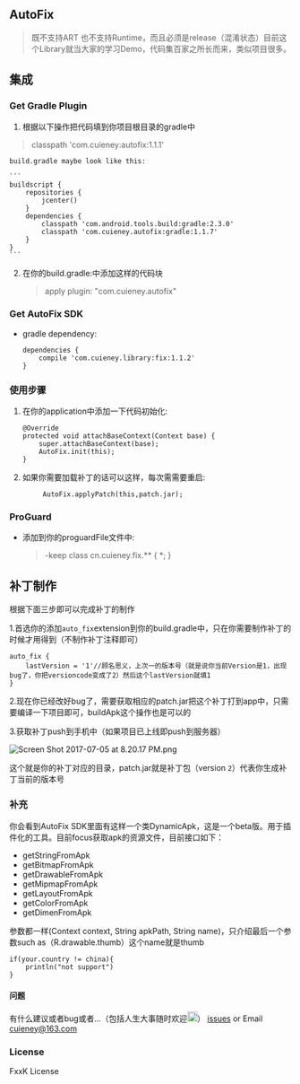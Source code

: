 ## AutoFix 
>既不支持ART 也不支持Runtime，而且必须是release（混淆状态）目前这个Library就当大家的学习Demo，代码集百家之所长而来，类似项目很多。

## 集成
### Get Gradle Plugin
1. 根据以下操作把代码填到你项目根目录的gradle中
>classpath 'com.cuieney:autofix:1.1.1'

	build.gradle maybe look like this:
	
	```
	buildscript {
	    repositories {
	        jcenter()
	    }
	    dependencies {
	        classpath 'com.android.tools.build:gradle:2.3.0'
            classpath 'com.cuieney.autofix:gradle:1.1.7'
	    }
	}
	```
2. 在你的build.gradle:中添加这样的代码块

	>apply plugin: "com.cuieney.autofix"

### Get AutoFix SDK

* gradle dependency:

	```	
	dependencies {
		compile 'com.cuieney.library:fix:1.1.2'
	}
	```
	
### 使用步骤
1. 在你的application中添加一下代码初始化:

	```
	@Override
	protected void attachBaseContext(Context base) {
	    super.attachBaseContext(base);
	    AutoFix.init(this);
	}
	```
2. 如果你需要加载补丁的话可以这样，每次需需要重启:

	```
	     AutoFix.applyPatch(this,patch.jar);
    
	```

### ProGuard
* 添加到你的proguardFile文件中:

	>-keep class cn.cuieney.fix.** { *; }
	
## 补丁制作
根据下面三步即可以完成补丁的制作

1.首选你的添加`auto_fix`extension到你的build.gradle中，只在你需要制作补丁的时候才用得到（不制作补丁注释即可）

```
auto_fix {
    lastVersion = '1'//顾名思义，上次一的版本号（就是说你当前Version是1，出现bug了，你把versioncode变成了2）然后这个lastVersion就填1
}

```

2.现在你已经改好bug了，需要获取相应的patch.jar把这个补丁打到app中，只需要编译一下项目即可，buildApk这个操作也是可以的

3.获取补丁push到手机中（如果项目已上线即push到服务器）


![Screen Shot 2017-07-05 at 8.20.17 PM.png](http://upload-images.jianshu.io/upload_images/3415839-1a5eb39c9d2f0ad8.png?imageMogr2/auto-orient/strip%7CimageView2/2/w/1240)

这个就是你的补丁对应的目录，patch.jar就是补丁包（version `2`）代表你生成补丁当前的版本号

### 补充
你会看到AutoFix SDK里面有这样一个类DynamicApk，这是一个beta版。用于插件化的工具。目前focus获取apk的资源文件，目前接口如下：
- getStringFromApk
- getBitmapFromApk
- getDrawableFromApk
- getMipmapFromApk
- getLayoutFromApk
- getColorFromApk
- getDimenFromApk

参数都一样(Context context, String apkPath, String name)，只介绍最后一个参数such as（R.drawable.thumb）这个name就是thumb

```
if(your.country != china){
    println("not support")
}

```

#### 问题
有什么建议或者bug或者...（包括人生大事随时欢迎<img src="emoji/smile" width="18"/>） [issues](https://github.com/Cuieney/AutoFix/issues) or 
Email <cuieney@163.com> 
### License
FxxK License

